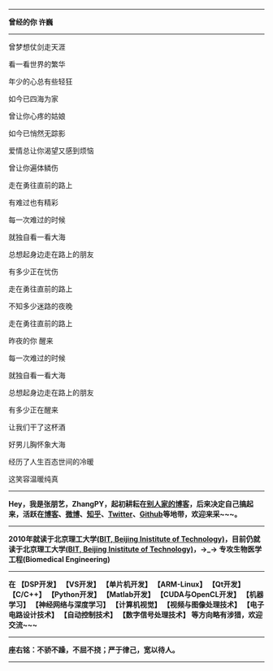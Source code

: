  -------
 **曾经的你 许巍**

  ---------------------------
  
 曾梦想仗剑走天涯 
 
 
 看一看世界的繁华 
 
 
 年少的心总有些轻狂 
 
 
 如今已四海为家 
 
 
 曾让你心疼的姑娘 
 
 
 如今已悄然无踪影 
 
 
 爱情总让你渴望又感到烦恼 
 
 
 曾让你遍体鳞伤 
 
 
 走在勇往直前的路上 
 


 有难过也有精彩
 
 
 每一次难过的时候 
 
 
 就独自看一看大海 
 
 
 总想起身边走在路上的朋友
 
 
 有多少正在忧伤 
 

 走在勇往直前的路上 
 
 
 不知多少迷路的夜晚 
 

 走在勇往直前的路上 
 

 昨夜的你 醒来 
 
 
 每一次难过的时候 
 
 
 就独自看一看大海 
 
 
 总想起身边走在路上的朋友
 
 
 有多少正在醒来 
 
 
 让我们干了这杯酒 
 
 
 好男儿胸怀象大海 
 
 
 经历了人生百态世间的冷暖 
 
 
 
 这笑容温暖纯真
 

 
 -------



**Hey，我是张朋艺，ZhangPY，起初耕耘在[别人家的博客](http://blog.csdn.net/lg1259156776)，后来决定自己搞起来，活跃在[博客](https://zhangpy.club)、[微博](weibo.com/iamhuty)、[知乎](https://www.zhihu.com/people/ZhangPYi)、[Twitter](https://twitter.com/ZhangPYi/)、[Github](http://github.com/ZhangPYi)等地带，欢迎来采~~~。**
 
-------

**2010年就读于北京理工大学[(BIT, Beijing Inistitute of Technology)](http://www.bit.edu.cn/)，目前仍就读于北京理工大学[(BIT, Beijing Inistitute of Technology)](http://www.bit.edu.cn/)，→_→ 专攻生物医学工程(Biomedical Engineering)**

-------

**在 【DSP开发】 【VS开发】 【单片机开发】 【ARM-Linux】 【Qt开发】 【C/C++】 【Python开发】 【Matlab开发】 【CUDA与OpenCL开发】 【机器学习】 【神经网络与深度学习】 【计算机视觉】 【视频与图像处理技术】 【电子电路设计技术】 【自动控制技术】 【数字信号处理技术】 等方向略有涉猎，欢迎交流~~~**

-------

**座右铭：不骄不躁，不屈不挠；严于律己，宽以待人。**

-------


